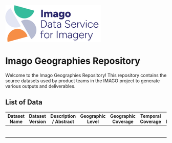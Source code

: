 
<img src="assets/Imago-logo.png" alt="Imago Logo" width="300"/>

# Imago Geographies Repository

Welcome to the Imago Geographies Repository!
This repository contains the source datasets used by product teams in the IMAGO project to generate various outputs and deliverables.

## List of Data

| Dataset Name | Dataset Version | Description / Abstract | Geographic Level | Geographic Coverage | Temporal Coverage | Update Frequency | Data Source|
|---------------|-----------------|------------------------|------------------|--------------------|-------------------|-----------------|-------------|
|               |                 |                        |                  |                    |                   |                 |             |
|               |                 |                        |                  |                    |                   |                 |             |
|               |                 |                        |                  |                    |                   |                 |             |
|               |                 |                        |                  |                    |                   |                 |             |
|               |                 |                        |                  |                    |                   |                 |             |
|               |                 |                        |                  |                    |                   |                 |             |
|               |                 |                        |                  |                    |                   |                 |             |

